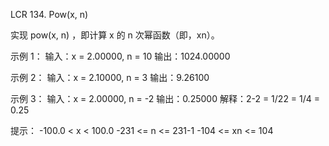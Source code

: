 LCR 134. Pow(x, n)

实现 pow(x, n) ，即计算 x 的 n 次幂函数（即，xn）。

示例 1：
输入：x = 2.00000, n = 10
输出：1024.00000

示例 2：
输入：x = 2.10000, n = 3
输出：9.26100

示例 3：
输入：x = 2.00000, n = -2
输出：0.25000
解释：2-2 = 1/22 = 1/4 = 0.25
 

提示：
-100.0 < x < 100.0
-231 <= n <= 231-1
-104 <= xn <= 104